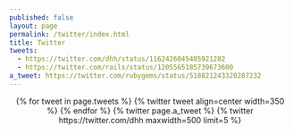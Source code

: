 ```yaml
---
published: false
layout: page
permalink: /twitter/index.html
title: Twitter
tweets:
  - https://twitter.com/dhh/status/1162426045405921282
  - https://twitter.com/rails/status/1205565185739673600
a_tweet: https://twitter.com/rubygems/status/518821243320287232
---
```

<div class='jekyll-twitter-plugin' align="center">
{% for tweet in page.tweets %}
  {% twitter tweet align=center width=350 %}
{% endfor %}
{% twitter page.a_tweet %}
{% twitter https://twitter.com/dhh maxwidth=500 limit=5 %}
</div>

